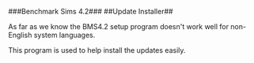 ###Benchmark Sims 4.2###
##Update Installer##

As far as we know the BMS4.2 setup program doesn't work well for non-English system languages.

This program is used to help install the updates easily.



